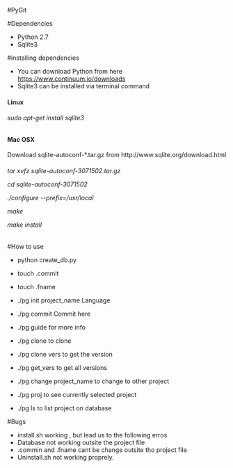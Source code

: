 #PyGit

#Dependencies 

* Python 2.7 
* Sqlite3 

#installing dependencies 

* You can download Python from here https://www.continuum.io/downloads 
* Sqlite3 can be installed via terminal command 


<h4> Linux </h4> 
<h6> sudo apt-get install sqlite3 


<h4> Mac OSX </h4> 

<p> Download sqlite-autoconf-*.tar.gz from http://www.sqlite.org/download.html 

<h6> 
<p>tar xvfz sqlite-autoconf-3071502.tar.gz
<p>cd sqlite-autoconf-3071502
<p>./configure --prefix=/usr/local
<p>make
<p>make install
</h6> 


#How to use 
* python create_db.py 
* touch .commit
* touch .fname 

* ./pg init project_name Language
* ./pg commit Commit here 
* ./pg guide for more info
* ./pg clone to clone  
* ./pg clone vers to get the version 
* ./pg get_vers to get all versions
* ./pg change project_name to change to other project
* ./pg proj to see currently selected project 
* ./pg ls to list project on database 


#Bugs 

* install.sh working , but lead us to the following erros 
* Database not working outsite the project file 
* .commin and .fname cant be change outsite tho project file 
* Uninstall.sh not working proprely. 
